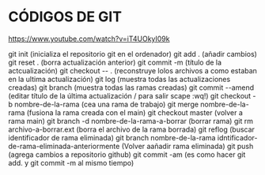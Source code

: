 # CÓDIGOS DE GIT
https://www.youtube.com/watch?v=iT4UOkyI09k

 git init (inicializa el repositorio git en el ordenador)
 git add . (añadir cambios)
 git reset . (borra actualización anterior)
 git commit -m (título de la actcualización)
 git checkout -- . (reconstruye lolos archivos a como estaban en la ultima actualización)
 git log (muestra todas las actualizaciones creadas)
 git branch (muestra todas las ramas creadas)
 git commit --amend (editar título de la última actualización / para salir scape :wq!)
 git checkout -b nombre-de-la-rama (cea una rama de trabajo)
 git merge nombre-de-la-rama (fusiona la rama creada con el main)
 git checkout master (volver a rama main)
 git branch -d nombre-de-la-rama-a-borrar (borrar rama)
 git rm archivo-a-borrar.ext (borra el archivo de la rama borrada)
 git reflog (buscar identificador de rama eliminada)
 git branch nombre-de-la-rama idntificador-de-rama-eliminada-anteriormente (Volver aañadir rama eliminada)
 git push (agrega cambios a repositorio github)
 git commit -am (es como hacer git add. y git commit -m al mismo tiempo)
